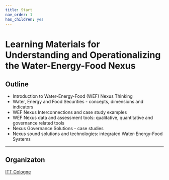 ```yaml
---
title: Start
nav_order: 1
has_children: yes
---
```


# Learning Materials for Understanding and Operationalizing the Water-Energy-Food Nexus
## Outline
- Introduction to Water-Energy-Food (WEF) Nexus Thinking
- Water, Energy and Food Securities - concepts, dimensions and indicators
- WEF Nexus Interconnections and case study examples
- WEF Nexus data and assessment tools: qualitative, quantitative and governance related tools
- Nexus Governance Solutions - case studies
- Nexus sound solutions and technologies: integrated Water-Energy-Food Systems
___
## Organizaton
[ITT Cologne](https://www.tt.th-koeln.de/)
